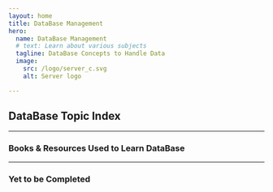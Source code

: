 ```yaml
---
layout: home
title: DataBase Management
hero:
  name: DataBase Management
  # text: Learn about various subjects
  tagline: DataBase Concepts to Handle Data
  image:
    src: /logo/server_c.svg
    alt: Server logo

---
```


<script setup>
import CollapsibleList from '@theme/components/CollapsibleList.vue'
import ResourceCard from '@theme/components/ResourceCard.vue'
import BookCard from '@theme/components/BookCard.vue'

import { 
  booksUsed, 
  booksPending,
  resourcesUsed,
  resourcesPending } from '@theme/data/resources/dbmsResources.ts'

import { dbmsSection } from '@theme/data/fileStructures/dbmsSections.ts'

</script>

## DataBase Topic Index
 
<CollapsibleList :sections="dbmsSection" />

___
 
<h3>Books & Resources Used to Learn DataBase</h3>


<div class="book-container">

  <template v-for="(book, index) in booksUsed" :key="index">
    <BookCard v-bind="book" />
  </template>

</div>

<!-- <div class="book-container">
  <ResourceCard
    v-for="(resource, index) in resourcesUsed"
    :key="index"
    v-bind="resource"
  />
</div> -->

___

<h3>Yet to be Completed</h3>

<div class="book-container">

  <template v-for="(book, index) in booksPending" :key="index">
    <BookCard v-bind="book" />
  </template>

</div>
